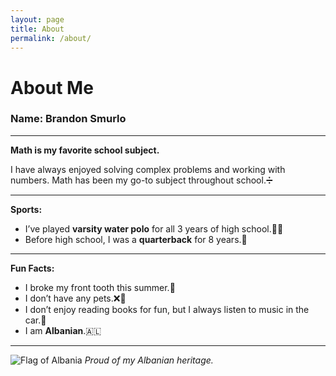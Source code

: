 ```yaml
---
layout: page
title: About
permalink: /about/
---
```


# About Me

### Name: Brandon Smurlo

---

**Math is my favorite school subject.**

I have always enjoyed solving complex problems and working with numbers. Math has been my go-to subject throughout school.➗

---

**Sports:**  
- I’ve played **varsity water polo** for all 3 years of high school.🤽‍♂️
- Before high school, I was a **quarterback** for 8 years.🏈

---

**Fun Facts:**
- I broke my front tooth this summer.🦷
- I don’t have any pets.❌🐶
- I don’t enjoy reading books for fun, but I always listen to music in the car.🌟
- I am **Albanian**.🇦🇱

---

![Flag of Albania](https://cdn.britannica.com/00/6200-004-42B7690E/Flag-Albania.jpg)
*Proud of my Albanian heritage.*
